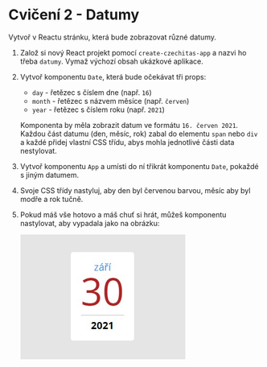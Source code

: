 # Cvičení 2 - Datumy

Vytvoř v Reactu stránku, která bude zobrazovat různé datumy.

1. Založ si nový React projekt pomocí `create-czechitas-app` a nazvi ho třeba `datumy`. Vymaž výchozí obsah ukázkové aplikace.

1. Vytvoř komponentu `Date`, která bude očekávat tři props:
	- `day` - řetězec s číslem dne (např. `16`)
	- `month` - řetězec s názvem měsíce (např. `červen`)
	- `year` - řetězec s číslem roku (např. `2021`)

	Komponenta by měla zobrazit datum ve formátu `16. červen 2021`. Každou část datumu (den, měsíc, rok) zabal do elementu `span` nebo `div` a každé přidej vlastní CSS třídu, abys mohla jednotlivé části data nestylovat.

1. Vytvoř komponentu `App` a umísti do ní třikrát komponentu `Date`, pokaždé s jiným datumem.

1. Svoje CSS třídy nastyluj, aby den byl červenou barvou, měsíc aby byl modře a rok tučně.

1. Pokud máš vše hotovo a máš chuť si hrát, můžeš komponentu nastylovat, aby vypadala jako na obrázku:

	![Komponenta Date](ukazka.jpg)
